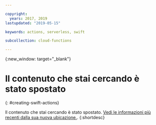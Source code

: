 ```yaml
---

copyright:
  years: 2017, 2019
lastupdated: "2019-05-15"

keywords: actions, serverless, swift

subcollection: cloud-functions

---
```



{:new_window: target="_blank"}
# Il contenuto che stai cercando è stato spostato
{: #creating-swift-actions}

Il contenuto che stai cercando è stato spostato. [Vedi le informazioni più recenti dalla sua nuova ubicazione.](/docs/openwhisk?topic=cloud-functions-prep#prep_swift).
{:shortdesc}
